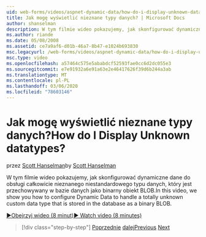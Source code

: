 ```yaml
---
uid: web-forms/videos/aspnet-dynamic-data/how-do-i-display-unknown-datatypes
title: Jak mogę wyświetlić nieznane typy danych? | Microsoft Docs
author: shanselman
description: W tym filmie wideo pokazujemy, jak skonfigurować dynamiczne dane do obsługi całkowicie nieznanego niestandardowego typu danych, który jest przechowywany w bazie danych jako binarny obiekt BLOB.
ms.author: riande
ms.date: 05/08/2008
ms.assetid: ce7a9af6-d01b-46a7-8b47-e1024b693830
msc.legacyurl: /web-forms/videos/aspnet-dynamic-data/how-do-i-display-unknown-datatypes
msc.type: video
ms.openlocfilehash: a57464c575e5ababdcf52593fae0cc6d2dc055e3
ms.sourcegitcommit: e7e91932a6e91a63e2e46417626f39d6b244a3ab
ms.translationtype: MT
ms.contentlocale: pl-PL
ms.lasthandoff: 03/06/2020
ms.locfileid: "78603146"
---
```

# <a name="how-do-i-display-unknown-datatypes"></a><span data-ttu-id="d5a09-104">Jak mogę wyświetlić nieznane typy danych?</span><span class="sxs-lookup"><span data-stu-id="d5a09-104">How do I Display Unknown datatypes?</span></span>

<span data-ttu-id="d5a09-105">przez [Scott Hanselman](https://github.com/shanselman)</span><span class="sxs-lookup"><span data-stu-id="d5a09-105">by [Scott Hanselman](https://github.com/shanselman)</span></span>

<span data-ttu-id="d5a09-106">W tym filmie wideo pokazujemy, jak skonfigurować dynamiczne dane do obsługi całkowicie nieznanego niestandardowego typu danych, który jest przechowywany w bazie danych jako binarny obiekt BLOB.</span><span class="sxs-lookup"><span data-stu-id="d5a09-106">In this video, we show you how to configure Dynamic Data to handle a totally unknown custom data type that is stored in the database as a binary BLOB.</span></span>

[<span data-ttu-id="d5a09-107">&#9654;Obejrzyj wideo (8 minut)</span><span class="sxs-lookup"><span data-stu-id="d5a09-107">&#9654; Watch video (8 minutes)</span></span>](https://channel9.msdn.com/Blogs/ASP-NET-Site-Videos/how-do-i-display-unknown-datatypes)

> [!div class="step-by-step"]
> <span data-ttu-id="d5a09-108">[Poprzednie](how-do-i-make-custom-pages.md)
> [dalej](how-do-i-use-a-dynamiccontrol-in-listview-and-detailsview-controls.md)</span><span class="sxs-lookup"><span data-stu-id="d5a09-108">[Previous](how-do-i-make-custom-pages.md)
[Next](how-do-i-use-a-dynamiccontrol-in-listview-and-detailsview-controls.md)</span></span>
